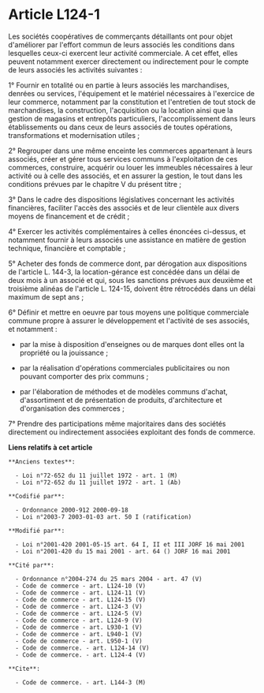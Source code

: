 # Article L124-1

Les sociétés coopératives de commerçants détaillants ont pour objet d'améliorer par l'effort commun de leurs associés les
conditions dans lesquelles ceux-ci exercent leur activité commerciale. A cet effet, elles peuvent notamment exercer
directement ou indirectement pour le compte de leurs associés les activités suivantes :

1° Fournir en totalité ou en partie à leurs associés les marchandises, denrées ou services, l'équipement et le matériel
nécessaires à l'exercice de leur commerce, notamment par la constitution et l'entretien de tout stock de marchandises, la
construction, l'acquisition ou la location ainsi que la gestion de magasins et entrepôts particuliers, l'accomplissement dans
leurs établissements ou dans ceux de leurs associés de toutes opérations, transformations et modernisation utiles ;

2° Regrouper dans une même enceinte les commerces appartenant à leurs associés, créer et gérer tous services communs à
l'exploitation de ces commerces, construire, acquérir ou louer les immeubles nécessaires à leur activité ou à celle des
associés, et en assurer la gestion, le tout dans les conditions prévues par le chapitre V du présent titre ;

3° Dans le cadre des dispositions législatives concernant les activités financières, faciliter l'accès des associés et de
leur clientèle aux divers moyens de financement et de crédit ;

4° Exercer les activités complémentaires à celles énoncées ci-dessus, et notamment fournir à leurs associés une assistance en
matière de gestion technique, financière et comptable ;

5° Acheter des fonds de commerce dont, par dérogation aux dispositions de l'article L. 144-3, la location-gérance est
concédée dans un délai de deux mois à un associé et qui, sous les sanctions prévues aux deuxième et troisième alinéas de
l'article L. 124-15, doivent être rétrocédés dans un délai maximum de sept ans ;

6° Définir et mettre en oeuvre par tous moyens  une politique commerciale commune propre à assurer le développement et
l'activité de ses associés, et notamment :

- par la mise à disposition d'enseignes ou de marques dont elles ont la propriété ou la jouissance ;

- par la réalisation d'opérations commerciales publicitaires  ou non pouvant comporter des prix communs ;

- par l'élaboration de méthodes et de modèles communs d'achat, d'assortiment et de présentation de produits, d'architecture
et d'organisation des commerces ;

7° Prendre des participations même majoritaires dans des sociétés directement ou indirectement associées exploitant des fonds
de commerce.

**Liens relatifs à cet article**

	**Anciens textes**:

	  - Loi n°72-652 du 11 juillet 1972 - art. 1 (M)
	  - Loi n°72-652 du 11 juillet 1972 - art. 1 (Ab)

	**Codifié par**:

	  - Ordonnance 2000-912 2000-09-18
	  - Loi n°2003-7 2003-01-03 art. 50 I (ratification)

	**Modifié par**:

	  - Loi n°2001-420 2001-05-15 art. 64 I, II et III JORF 16 mai 2001
	  - Loi n°2001-420 du 15 mai 2001 - art. 64 () JORF 16 mai 2001

	**Cité par**:

	  - Ordonnance n°2004-274 du 25 mars 2004 - art. 47 (V)
	  - Code de commerce - art. L124-10 (V)
	  - Code de commerce - art. L124-11 (V)
	  - Code de commerce - art. L124-15 (V)
	  - Code de commerce - art. L124-3 (V)
	  - Code de commerce - art. L124-5 (V)
	  - Code de commerce - art. L124-9 (V)
	  - Code de commerce - art. L930-1 (V)
	  - Code de commerce - art. L940-1 (V)
	  - Code de commerce - art. L950-1 (V)
	  - Code de commerce. - art. L124-14 (V)
	  - Code de commerce. - art. L124-4 (V)

	**Cite**:

	  - Code de commerce. - art. L144-3 (M)
